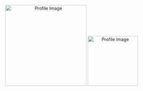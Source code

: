 








<p align="center">
    <img height="260" src="https://github.com/user-attachments/assets/ac442c3c-e60f-4d21-aee8-d58876b60e1d" alt="Profile Image">
  <img height="160" src="http://github-profile-summary-cards.vercel.app/api/cards/profile-details?username=Siraddeen&theme=tokyonight" alt="Profile Image">
<!--   <a href="https://github.com/Siraddeen/github-readme-stats">
    <img src="https://github-readme-stats.vercel.app/api?username=Siraddeen&show_icons=true" alt="GitHub Stats"> -->
  </a>
</p>



